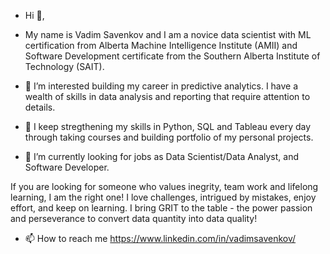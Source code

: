 - Hi 👋, 

- My name is Vadim Savenkov and I am a novice data scientist with ML certification from Alberta Machine Intelligence Institute (AMII) and Software Development certificate from  the Southern Alberta Institute of Technology (SAIT).

- 👀 I’m interested building my career in predictive analytics. I have a wealth of skills in data analysis and reporting that require attention to details. 

- 🌱 I keep stregthening my skills in Python, SQL and Tableau every day through taking courses and building portfolio of my personal projects.

- 💞️ I’m currently looking for jobs as Data Scientist/Data Analyst, and Software Developer.

If you are looking for someone who values inegrity, team work and lifelong learning, I am the right one! I love challenges, intrigued by mistakes, enjoy effort, and keep on learning. I bring GRIT to the table - the power passion and perseverance to convert data quantity into data quality!  

- 📫 How to reach me https://www.linkedin.com/in/vadimsavenkov/ 

<!---
vadimsavenkov/vadimsavenkov is a ✨ special ✨ repository because its `README.md` (this file) appears on your GitHub profile.
You can click the Preview link to take a look at your changes.
--->
